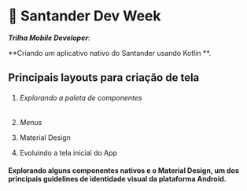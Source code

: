 # :calling: Santander Dev Week
***Trilha Mobile Developer***:

**Criando um aplicativo nativo do Santander usando Kotlin **.

##   Principais layouts para criação de tela

1. ###### *Explorando a paleta de componentes*

2. *Menus*

3. Material Design 

4. Evoluindo a tela inicial do App

#### **Explorando alguns componentes nativos e o Material Design, um dos principais guidelines de identidade visual da plataforma Android.**